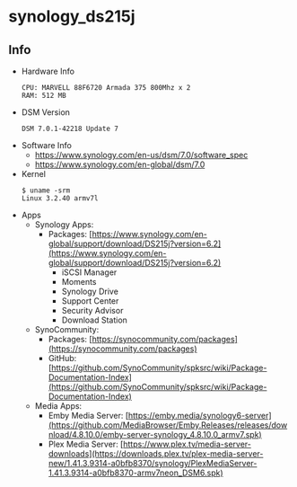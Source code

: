 # synology_ds215j

## Info
- Hardware Info
  ```
  CPU: MARVELL 88F6720 Armada 375 800Mhz x 2
  RAM: 512 MB
  ```
- DSM Version
  ```
  DSM 7.0.1-42218 Update 7
  ```
- Software Info
  * https://www.synology.com/en-us/dsm/7.0/software_spec
  * https://www.synology.com/en-global/dsm/7.0
- Kernel
  ```
  $ uname -srm
  Linux 3.2.40 armv7l
  ```
- Apps
  * Synology Apps:
    * Packages: [https://www.synology.com/en-global/support/download/DS215j?version=6.2](https://www.synology.com/en-global/support/download/DS215j?version=6.2)
      * iSCSI Manager
      * Moments
      * Synology Drive
      * Support Center
      * Security Advisor
      * Download Station
  * SynoCommunity:
    * Packages: [https://synocommunity.com/packages](https://synocommunity.com/packages)
    * GitHub: [https://github.com/SynoCommunity/spksrc/wiki/Package-Documentation-Index](https://github.com/SynoCommunity/spksrc/wiki/Package-Documentation-Index)
  * Media Apps:
    * Emby Media Server: [https://emby.media/synology6-server](https://github.com/MediaBrowser/Emby.Releases/releases/download/4.8.10.0/emby-server-synology_4.8.10.0_armv7.spk)
    * Plex Media Server: [https://www.plex.tv/media-server-downloads](https://downloads.plex.tv/plex-media-server-new/1.41.3.9314-a0bfb8370/synology/PlexMediaServer-1.41.3.9314-a0bfb8370-armv7neon_DSM6.spk)

